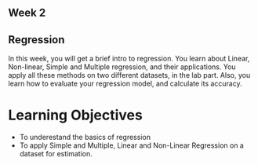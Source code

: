 ## Week 2 

## Regression

In this week, you will get a brief intro to regression. You learn about Linear, Non-linear, Simple and Multiple regression, and their applications. You apply all these methods on two different datasets, in the lab part. Also, you learn how to evaluate your regression model, and calculate its accuracy.

# Learning Objectives

- To underestand the basics of regression
- To apply Simple and Multiple, Linear and Non-Linear Regression on a dataset for estimation.
